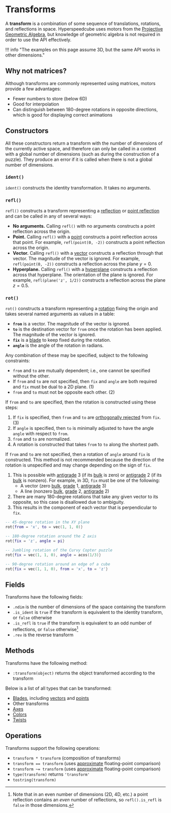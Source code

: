 # Transforms

A **transform** is a combination of some sequence of translations, rotations, and reflections in space. Hyperspeedcube uses motors from the [Projective Geometric Algebra](https://en.wikipedia.org/wiki/Plane-based_geometric_algebra#Projective_Geometric_Algebra), but knowledge of geometric algebra is not required in order to use the API effectively.

!!! info "The examples on this page assume 3D, but the same API works in other dimensions."

[rotation]: https://en.wikipedia.org/wiki/Rotation_(mathematics)
[reflection]: https://en.wikipedia.org/wiki/Reflection_(mathematics)
[point reflection]: https://en.wikipedia.org/wiki/Point_reflection

[blade]: blades.md
[point]: blades.md#points
[vector]: blades.md#vectors
[hyperplane]: blades.md#hyperplanes

## Why not matrices?

Although transforms are commonly represented using matrices, motors provide a few advantages:

- Fewer numbers to store (below 6D)
- Good for interpolation
- Can distinguish between 180-degree rotations in opposite directions, which is good for displaying correct animations

## Constructors

All these constructors return a transform with the number of dimensions of the currently active space, and therefore can only be called in a context with a global number of dimensions (such as during the construction of a puzzle). They produce an error if it is called when there is not a global number of dimensions.

### `ident()`

`ident()` constructs the identity transformation. It takes no arguments.

### `refl()`

`refl()` constructs a transform representing a [reflection] or [point reflection] and can be called in any of several ways:

- **No arguments.** Calling `refl()` with no arguments constructs a point reflection across the origin.
- **Point.** Calling `refl()` with a [point] constructs a point reflection across that point. For example, `refl(point(0, -2))` constructs a point reflection across the origin.
- **Vector.** Calling `refl()` with a [vector] constructs a reflection through that vector. The magnitude of the vector is ignored. For example, `refl(point(0, -2))` constructs a reflection across the plane $y=0$.
- **Hyperplane.** Calling `refl()` with a [hyperplane] constructs a reflection across that hyperplane. The orientation of the plane is ignored. For example, `refl(plane('z', 1/2))` constructs a reflection across the plane $z = 0.5$.

### `rot()`

`rot()` constructs a transform representing a [rotation] fixing the origin and takes several named arguments as values in a table:

- **`from`** is a vector. The magnitude of the vector is ignored.
- **`to`** is the destination vector for `from` once the rotation has been applied. The magnitude of the vector is ignored.
- **`fix`** is a [blade] to keep fixed during the rotation.
- **`angle`** is the angle of the rotation in radians.

Any combination of these may be specified, subject to the following constraints:

<div class="annotate" markdown>

- `from` and `to` are mutually dependent; i.e., one cannot be specified without the other.
- If `from` and `to` are not specified, then `fix` and `angle` are both required and `fix` must be dual to a 2D plane. (1)
- `from` and `to` must not be opposite each other. (2)

If `from` and `to` are specified, then the rotation is constructed using these steps:

1. If `fix` is specified, then `from` and `to` are [orthogonally rejected] from `fix`. (3)
2. If `angle` is specified, then `to` is minimally adjusted to have the angle `angle` with respect to `from`.
3. `from` and `to` are normalized.
4. A rotation is constructed that takes `from` to `to` along the shortest path.

If `from` and `to` are not specified, then a rotation of `angle` around `fix` is constructed. This method is not recommended because the direction of the rotation is unspecified and may change depending on the sign of `fix`.

</div>

1. This is possible with [antigrade] 3 (if its [bulk] is zero) or [antigrade] 2 (if its [bulk] is nonzero). For example, in 3D, `fix` must be one of the following:
    - A vector (zero [bulk], [grade] 1, [antigrade] 3)
    - A line (nonzero [bulk], [grade] 2, [antigrade] 2)
2. There are many 180-degree rotations that take any given vector to its opposite, so this case is disallowed due to ambiguity.
3. This results in the component of each vector that is perpendicular to `fix`.

[grade]: https://rigidgeometricalgebra.org/wiki/index.php?title=Grade_and_antigrade
[antigrade]: https://rigidgeometricalgebra.org/wiki/index.php?title=Grade_and_antigrade
[bulk]: https://rigidgeometricalgebra.org/wiki/index.php?title=Bulk_and_weight

[orthogonally rejected]: https://en.wikipedia.org/wiki/Vector_projection

```lua title="Examples of rotation construction"
-- 45-degree rotation in the XY plane
rot{from = 'x', to = vec(1, 1, 0)}

-- 180-degree rotation around the Z axis
rot{fix = 'z', angle = pi}

-- Jumbling rotation of the Curvy Copter puzzle
rot{fix = vec(1, 1, 0), angle = acos(1/3)}

-- 90-degree rotation around an edge of a cube
rot{fix = vec(1, 1, 0), from = 'x', to = 'z'}
```

## Fields

Transforms have the following fields:

- `.ndim` is the number of dimensions of the space containing the transform
- `.is_ident` is `true` if the transform is equivalent to the identity transform, or `false` otherwise
- `.is_refl` is `true` if the transform is equivalent to an odd number of reflections, or `false` otherwise[^even-refl]
- `.rev` is the reverse transform

[^even-refl]: Note that in an even number of dimensions (2D, 4D, etc.) a point reflection contains an _even_ number of reflections, so `refl().is_refl` is `false` in those dimensions.

## Methods

Transforms have the following method:

- `:transform(object)` returns the object transformed according to the transform

Below is a list of all types that can be transformed:

- [Blades][blade], including [vectors][vector] and [points][point]
- Other transforms
- [Axes](puzzles.md#axes)
- [Colors](puzzles.md#colors)
- [Twists](puzzles.md#twists)

## Operations

Transforms support the following operations:

- `transform * transform` (composition of transforms)
- `transform == transform` (uses [approximate] floating-point comparison)
- `transform ~= transform` (uses [approximate] floating-point comparison)
- `type(transform)` returns `'transform'`
- `tostring(transform)`

[approximate]: basic.md#approximate-equality
